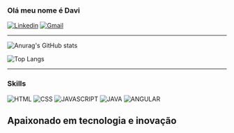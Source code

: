 ### Olá meu nome é Davi

[![Linkedin](https://img.shields.io/badge/LinkedIn-0077B5?style=for-the-badge&logo=linkedin&logoColor=white)](https://www.linkedin.com/in/davi-faria-goncalves/)
[![Gmail](https://img.shields.io/badge/Gmail-D14836?style=for-the-badge&logo=gmail&logoColor=white)](davifariagoncalves@gmail.com)
<hr></hr>

![Anurag's GitHub stats](https://github-readme-stats.vercel.app/api?username=Davii-code&show_icons=true&theme=radical)

![Top Langs](https://github-readme-stats.vercel.app/api/top-langs/?username=Davii-code&Demo=true)
<hr></hr>

### Skills

![HTML](https://img.shields.io/badge/HTML5-E34F26?style=for-the-badge&logo=html5&logoColor=white)
![CSS](https://img.shields.io/badge/CSS-239120?&style=for-the-badge&logo=css3&logoColor=white)
![JAVASCRIPT](https://img.shields.io/badge/JavaScript-F7DF1E?style=for-the-badge&logo=javascript&logoColor=black)
![JAVA](https://img.shields.io/badge/Java-ED8B00?style=for-the-badge&logo=openjdk&logoColor=white)
![ANGULAR](https://img.shields.io/badge/Angular-DD0031?style=for-the-badge&logo=angular&logoColor=white)


## Apaixonado em tecnologia e inovação
